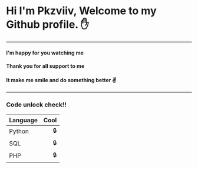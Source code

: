 # Hi I'm Pkzviiv, Welcome to my Github profile. :hand:
---
#### I'm happy for you watching me 

#### Thank you for all support to me
#### It make me smile and do something better :v:

---

### Code unlock check!!
| Language      |  Cool  |
| ------------- |-----:|
| Python     |:lock:|
| SQL      |:lock:|
| PHP |:lock:|
